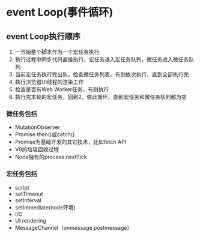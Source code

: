# event Loop(事件循环)

## event Loop执行顺序

1. 一开始整个脚本作为一个宏任务执行
2. 执行过程中同步代码直接执行，宏任务进入宏任务队列，微任务进入微任务队列
3. 当前宏任务执行完出队，检查微任务列表，有则依次执行，直到全部执行完
4. 执行浏览器UI线程的渲染工作
5. 检查是否有Web Worker任务，有则执行
6. 执行完本轮的宏任务，回到2，依此循环，直到宏任务和微任务队列都为空

### 微任务包括

+ MutationObserver
+ Promise.then()或catch()
+ Promise为基础开发的其它技术，比如fetch API
+ V8的垃圾回收过程
+ Node独有的process.nextTick

### 宏任务包括

+ script
+ setTimeout
+ setInterval
+ setImmediate(node环境)
+ I/O
+ UI rendering
+ MessageChannel（onmessage postmessage）
